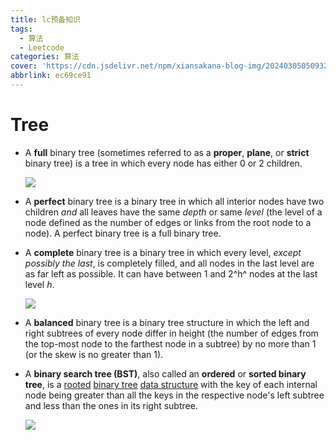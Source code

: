 ```yaml
---
title: lc预备知识
tags:
  - 算法
  - Leetcode
categories: 算法
cover: 'https://cdn.jsdelivr.net/npm/xiansakana-blog-img/202403050509321.jpg'
abbrlink: ec69ce91
---
```


# Tree

- A **full** binary tree (sometimes referred to as a **proper**, **plane**, or **strict** binary tree) is a tree in which every node has either 0 or 2 children.

  ![](https://upload.wikimedia.org/wikipedia/commons/b/b0/Full_binary.svg)

- A **perfect** binary tree is a binary tree in which all interior nodes have two children _and_ all leaves have the same _depth_ or same _level_ (the level of a node defined as the number of edges or links from the root node to a node). A perfect binary tree is a full binary tree.

- A **complete** binary tree is a binary tree in which every level, _except possibly the last_, is completely filled, and all nodes in the last level are as far left as possible. It can have between 1 and 2^h^ nodes at the last level _h_.

  ![](https://upload.wikimedia.org/wikipedia/commons/d/d9/Complete_binary2.svg)

- A **balanced** binary tree is a binary tree structure in which the left and right subtrees of every node differ in height (the number of edges from the top-most node to the farthest node in a subtree) by no more than 1 (or the skew is no greater than 1).

- A **binary search tree (BST)**, also called an **ordered** or **sorted binary tree**, is a [rooted](https://en.wikipedia.org/wiki/Rooted_tree) [binary tree](https://en.wikipedia.org/wiki/Binary_tree) [data structure](https://en.wikipedia.org/wiki/Data_structure) with the key of each internal node being greater than all the keys in the respective node's left subtree and less than the ones in its right subtree.

  ![](https://upload.wikimedia.org/wikipedia/commons/d/da/Binary_search_tree.svg)
